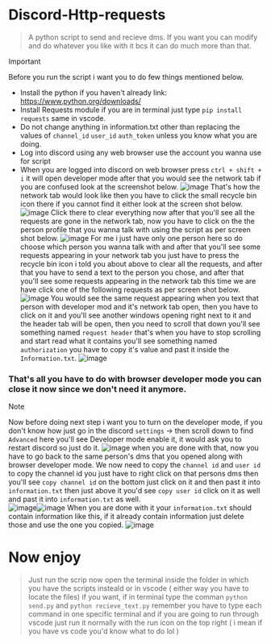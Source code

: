# Discord-Http-requests
> A python script to send and recieve dms. If you want you can modify and do whatever you like with it bcs it can do much more than that.


> [!IMPORTANT]
> Before you run the script i want you to do few things mentioned below.
> - Install the python if you haven't already link: https://www.python.org/downloads/
> - Install Requests module if you are in terminal just type `pip install requests` same in vscode.
> - Do not change anything in information.txt other than replacing the values of `channel_id` `user_id` `auth_token` unless you know what you are doing.
> - Log into discord using any web browser use the account you wanna use for script
> - When you are logged into discord on web browser press `ctrl + shift + i` it will open developer mode after that you would see the network tab if you are confused look at the screenshot below.
> ![image](https://github.com/user-attachments/assets/399c3eab-9f8d-4a30-b709-d752f131b3c4)
> That's how the network tab would look like then you have to click the small recycle bin icon there if you cannot find it either look at the screen shot below.
> ![image](https://github.com/user-attachments/assets/49ba2d4c-2476-45bb-b0e0-be6a9cb8d0c4)
> Click there to clear everything now after that you'll see all the requests are gone in the network tab, now you have to click on the the person profile that you wanna talk with using the script as per screen shot below.
> ![image](https://github.com/user-attachments/assets/5b20baf9-72c7-4524-9236-a64811d1d288)
> For me i just have only one person here so do choose which person you wanna talk with and after that you'll see some requests appearing in your network tab you just have to press the recycle bin icon i told you about above to clear all the requests, and after that you have to send a text to the person you chose, and after that you'll see some requests appearing in the network tab this time we are have click one of the following requests as per screen shot below.
> ![image](https://github.com/user-attachments/assets/a463904f-80dc-429c-a159-0cb41eb7d9ff)
> You would see the same request appearing when you text that person with developer mod and it's network tab open, then you have to click on it and you'll see another windows opening right next to it and the header tab will be open, then you need to scroll that down you'll see something named `request header` that's when you have to stop scrolling and start read what it contains you'll see something named `authorization` you have to copy it's value and past it inside the `Information.txt`.
> ![image](https://github.com/user-attachments/assets/6d27a2b1-5a23-42e4-8df7-307320d07a00)
> ### That's all you have to do with browser developer mode you can close it now since we don't need it anymore.

> [!NOTE]
> Now before doing next step i want you to turn on the developer mode, if you don't know how just go in the discord `settings` -> then scroll down to find `Advanced` here you'll see Developer mode enable it, it would ask you to restart discord so just do it.
> ![image](https://github.com/user-attachments/assets/906247b1-0b31-4fef-8748-0e9c51ee38dc)
> when you are done with that, now you have to go back to the same person's dms that you opened along with browser developer mode. We now need to copy the `channel id` and `user id` to copy the channel id you just have to right click on that persons dms then you'll see `copy channel id` on the bottom just click on it and then past it into `information.txt` then just above it you'd see `copy user id` click on it as well and past it into `information.txt` as well.  
![image](https://github.com/user-attachments/assets/ebfa5dba-4e9f-4e27-ac67-6fc4f44ce108)![image](https://github.com/user-attachments/assets/210236fc-729f-4efd-ad4b-54b790d4e09b)
> When you are done with it your `information.txt` should contain information like this, if it already contain information just delete those and use the one you copied.
> ![image](https://github.com/user-attachments/assets/d87d98de-21d0-4f4e-ba09-2be20f816f2a)

# Now enjoy
> Just run the scrip now open the terminal inside the folder in which you have the scripts insteald or in vscode ( either way you have to locate the files) if you want, if in terminal type the comman `python send.py` and `python recieve_text.py` remember you have to type each command in one specific terminal and if you are going to run through vscode just run it normally with the run icon on the top right ( i mean if you have vs code you'd know what to do lol ) 



 
